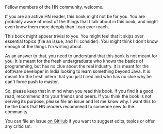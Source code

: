 Fellow members of the HN community, welcome.

If you are an active HN reader, this book might not be for you. You are probably aware of most of the things that I talk about in this book, and might even know them more deeply than I can ever reach.

This book might appear trivial to you. You might feel that it skips over essential topics (file an issue, and I'll consider). You might think I don't know enough of the things I'm writing about.

As an answer to that, you need to understand that this book is not meant for you. It is meant for the fresh undergraduate who knows the basics of programming, but has no clue about the real industry. It is meant for the software developer in India looking to learn something beyond Java. It is meant for the fresh intern that you just hired and who has no clue why he can't force push to master.

So, please keep that in mind when you read this book. If you find it a good read, recommend it to your friends and peers. If you think the book is not serving its purpose, please file an issue and let me know why. I want this to be the book that HN readers recommend to someone new to the community.

You can file an issue [on GitHub][gh] if you want to suggest edits, topics or offer any criticism.

[gh]: https://github.com/captn3m0/the-joy-of-software-development/issues/new "File a new issue on GitHub"